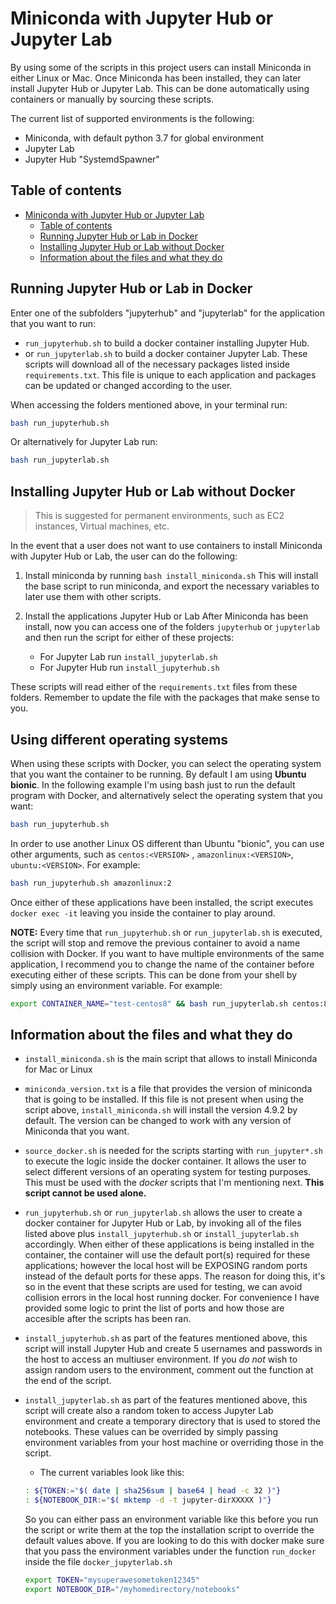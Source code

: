 # Miniconda with Jupyter Hub or Jupyter Lab

By using some of the scripts in this project users can install Miniconda in either Linux or Mac. Once Miniconda has been installed, they can later install Jupyter Hub or Jupyter Lab.
This can be done automatically using containers or manually by sourcing these scripts.

The current list of supported environments is the following:

* Miniconda, with default python 3.7 for global environment
* Jupyter Lab
* Jupyter Hub "SystemdSpawner"

## Table of contents

- [Miniconda with Jupyter Hub or Jupyter Lab](#miniconda-with-jupyter-hub-or-jupyter-lab)
  * [Table of contents](#table-of-contents)
  * [Running Jupyter Hub or Lab in Docker](#running-jupyter-hub-or-lab-in-docker)
  * [Installing Jupyter Hub or Lab without Docker](#installing-jupyter-hub-or-lab-without-docker)
  * [Information about the files and what they do](#information-about-the-files-and-what-they-do)


## Running Jupyter Hub or Lab in Docker

Enter one of the subfolders "jupyterhub" and "jupyterlab" for the application that you want to run:
* `run_jupyterhub.sh` to build a docker container installing Jupyter Hub.
* or `run_jupyterlab.sh` to build a docker container Jupyter Lab.
These scripts will download all of the necessary packages listed inside `requirements.txt`. This file is unique to each application and packages can be updated or changed according to the user.

When accessing the folders mentioned above, in your terminal run:
```bash
bash run_jupyterhub.sh
```
Or alternatively for Jupyter Lab run:
```bash
bash run_jupyterlab.sh
```

## Installing Jupyter Hub or Lab without Docker

> This is suggested for permanent environments, such as EC2 instances, Virtual machines, etc.

In the event that a user does not want to use containers to install Miniconda with Jupyter Hub or Lab, the user can do the following:

1. Install miniconda by running `bash install_miniconda.sh`
This will install the base script to run miniconda, and export the necessary variables to later use them with other scripts.

2. Install the applications Jupyter Hub or Lab
After Miniconda has been install, now you can access one of the folders `jupyterhub` or `jupyterlab` and then run the script for either of these projects:
    * For Jupyter Lab run `install_jupyterlab.sh`
    * For Jupyter Hub run `install_jupyterhub.sh`

These scripts will read either of the `requirements.txt` files from these folders. Remember to update the file with the packages that make sense to you.


## Using  different operating systems

When using these scripts with Docker, you can select the operating system that you want the container to be running. By default I am using **Ubuntu bionic**.
In the following example I'm using bash just to run the default program with Docker, and alternatively select the operating system that you want:
```bash
bash run_jupyterhub.sh
```

In order to use another Linux OS different than Ubuntu "bionic", you can use other arguments, such as `centos:<VERSION>` , `amazonlinux:<VERSION>`, `ubuntu:<VERSION>`. For example:
```bash
bash run_jupyterhub.sh amazonlinux:2
````
Once either of these applications have been installed, the script executes `docker exec -it` leaving you inside the container to play around.

**NOTE:** Every time that `run_jupyterhub.sh` or `run_jupyterlab.sh` is executed, the script will stop and remove the previous container to avoid a name collision with Docker. 
If you want to have multiple environments of the same application, I recommend you to change the name of the container before executing either of these scripts. This can be done from your shell by simply using an environment variable. For example:
```bash
export CONTAINER_NAME="test-centos8" && bash run_jupyterlab.sh centos:8
```


## Information about the files and what they do

* `install_miniconda.sh` is the main script that allows to install Miniconda for Mac or Linux

* `miniconda_version.txt` is a file that provides the version of miniconda that is going to be installed. If this file is not present when using the script above, `install_miniconda.sh` will install the version 4.9.2 by default. The version can be changed to work with any version of Miniconda that you want.

* `source_docker.sh` is needed for the scripts starting with `run_jupyter*.sh` to execute the logic inside the docker container. It allows the user to select different versions of an operating system for testing purposes. This must be used with the _docker_ scripts that I'm mentioning next. **This script cannot be used alone.**

* `run_jupyterhub.sh` or `run_jupyterlab.sh` allows the user to create a docker container for Jupyter Hub or Lab, by invoking all of the files listed above plus `install_jupyterhub.sh` or `install_jupyterlab.sh` accordingly.
When either of these applications is being installed in the container, the container will use the default port(s) required for these applications; however the local host will be EXPOSING random ports instead of the default ports for these apps. 
The reason for doing this, it's so in the event that these scripts are used for testing, we can avoid collision errors in the local host running docker.  For convenience I have provided some logic to print the list of ports and how those are accesible after the scripts has been ran.

* `install_jupyterhub.sh` as part of the features mentioned above, this script will install Jupyter Hub and create 5 usernames and passwords in the host to access an multiuser environment. If you _do not_ wish to assign random users to the environment, comment out the function at the end of the script.

* `install_jupyterlab.sh` as part of the features mentioned above, this script will create also a random token to access Jupyter Lab environment and create a temporary directory that is used to stored the notebooks. These values can be overrided by simply passing environment variables from your host machine or overriding those in the script.
    * The current variables look like this:
    ```bash
    : ${TOKEN:="$( date | sha256sum | base64 | head -c 32 )"}
    : ${NOTEBOOK_DIR:="$( mktemp -d -t jupyter-dirXXXXX )"}
    ```
    So you can either pass an environment variable like this before you run the script or write them at the top the installation script to override the default values above. If you are looking to do this with docker make sure that you pass the environment variables under the function `run_docker` inside the file `docker_jupyterlab.sh`
    ```bash
    export TOKEN="mysuperawesometoken12345"
    export NOTEBOOK_DIR="/myhomedirectory/notebooks"
    ```

